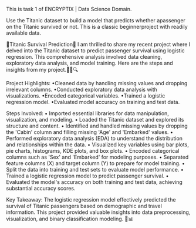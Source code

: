 This is task 1 of ENCRYPTIX | Data Science Domain.

Use the Titanic dataset to build a model that predicts whether apassenger on the Titanic survived or not. This is a classic beginnerproject with readily available data.

 🚢Titanic Survival Prediction🌊
I am thrilled to share my recent project where I delved into the Titanic dataset to predict passenger survival using logistic regression. This comprehensive analysis involved data cleaning, exploratory data analysis, and model training. Here are the steps and insights from my project.🌊🚢🔍

Project Highlights:
•Cleaned data by handling missing values and dropping irrelevant columns.
•Conducted exploratory data analysis with visualizations.
•Encoded categorical variables.
•Trained a logistic regression model.
•Evaluated model accuracy on training and test data.

Steps Involved:
• Imported essential libraries for data manipulation, visualization, and modeling.
• Loaded the Titanic dataset and explored its structure and content.
• Identified and handled missing values by dropping the 'Cabin' column and filling missing 'Age' and 'Embarked' values.
• Performed exploratory data analysis (EDA) to understand the distribution and relationships within the data.
• Visualized key variables using bar plots, pie charts, histograms, KDE plots, and box plots.
• Encoded categorical columns such as 'Sex' and 'Embarked' for modeling purposes.
• Separated feature columns (X) and target column (Y) to prepare for model training.
• Split the data into training and test sets to evaluate model performance.
• Trained a logistic regression model to predict passenger survival.
• Evaluated the model's accuracy on both training and test data, achieving substantial accuracy scores.

Key Takeaway:
The logistic regression model effectively predicted the survival of Titanic passengers based on demographic and travel information. This project provided valuable insights into data preprocessing, visualization, and binary classification modeling. 🚀📊
